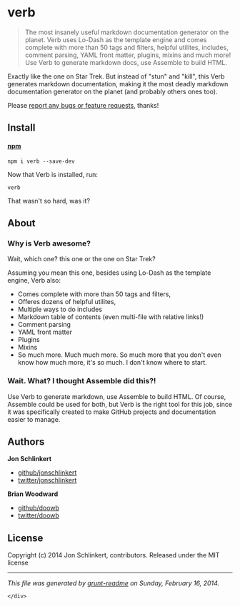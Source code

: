 <!doctype html>
<html lang="en">
  <head>
    <!-- Metadata -->
<meta charset="utf-8">
<meta http-equiv="X-UA-Compatible" content="IE=edge">
<meta name="viewport" content="width=device-width, initial-scale=1">
<meta name="description" content="The most insanely useful markdown documentation generator on the planet. Verb uses Lo-Dash as the template engine and comes complete with more than 50 tags and filters, helpful utilites, includes, comment parsing, YAML front matter, plugins, mixins and much more! Use Verb to generate markdown docs, use Assemble to build HTML.">
<meta name="keywords" content="assemble, build, doc, docs generator, docs, documentation, generator, markdown, project docs, readme generator, readme template, readme, repo docs, repository">
<meta name="author" content="Jon Schlinkert">

<!-- Title -->
<title>verb</title>

<!-- CSS -->
<link rel="stylesheet" href="http://getbootstrap.com/dist/css/bootstrap.min.css">
<link rel="stylesheet" href="http://getbootstrap.com/assets/css/docs.min.css">
  </head>
  <body>
    <div class="container bs-docs-container">
      <h1 id="verb">verb</h1>
<blockquote>
<p>The most insanely useful markdown documentation generator on the planet. Verb uses Lo-Dash as the template engine and comes complete with more than 50 tags and filters, helpful utilites, includes, comment parsing, YAML front matter, plugins, mixins and much more! Use Verb to generate markdown docs, use Assemble to build HTML.</p>
</blockquote>
<p>Exactly like the one on Star Trek. But instead of &quot;stun&quot; and &quot;kill&quot;, this Verb generates markdown documentation, making it the most deadly markdown documentation generator on the planet (and probably others ones too).</p>
<p>Please <a href="https://github.com/assemble/verb/issues/new">report any bugs or feature requests</a>, thanks!</p>
<h2 id="install">Install</h2>
<h4 id="-npm-npmjs-org-"><a href="npmjs.org">npm</a></h4>
<pre><code class="lang-bash">npm i verb --save-dev
</code></pre>
<p>Now that Verb is installed, run:</p>
<pre><code>verb
</code></pre><p>That wasn&#39;t so hard, was it?</p>
<h2 id="about">About</h2>
<h3 id="why-is-verb-awesome-">Why is Verb awesome?</h3>
<p>Wait, which one? this one or the one on Star Trek?</p>
<p>Assuming you mean this one, besides using Lo-Dash as the template engine, Verb also:</p>
<ul>
<li>Comes complete with more than 50 tags and filters,</li>
<li>Offeres dozens of helpful utilites,</li>
<li>Multiple ways to do includes</li>
<li>Markdown table of contents (even multi-file with relative links!)</li>
<li>Comment parsing</li>
<li>YAML front matter</li>
<li>Plugins</li>
<li>Mixins</li>
<li>So much more. Much much more. So much more that you don&#39;t even know how much more, it&#39;s so much. I don&#39;t know where to start.</li>
</ul>
<h3 id="wait-what-i-thought-assemble-did-this-">Wait. What? I thought Assemble did this?!</h3>
<p>Use Verb to generate markdown, use Assemble to build HTML. Of course, Assemble could be used for both, but Verb is the right tool for this job, since it was specifically created to make GitHub projects and documentation easier to manage.</p>
<h2 id="authors">Authors</h2>
<p><strong>Jon Schlinkert</strong></p>
<ul>
<li><a href="https://github.com/jonschlinkert">github/jonschlinkert</a></li>
<li><a href="http://twitter.com/jonschlinkert">twitter/jonschlinkert</a></li>
</ul>
<p><strong>Brian Woodward</strong></p>
<ul>
<li><a href="https://github.com/doowb">github/doowb</a></li>
<li><a href="http://twitter.com/jonschlinkert">twitter/doowb</a></li>
</ul>
<h2 id="license">License</h2>
<p>Copyright (c) 2014 Jon Schlinkert, contributors.
Released under the MIT license</p>
<hr>
<p><em>This file was generated by <a href="https://github.com/assemble/grunt-readme">grunt-readme</a> on Sunday, February 16, 2014.</em></p>

    </div>
  </body>
</html>